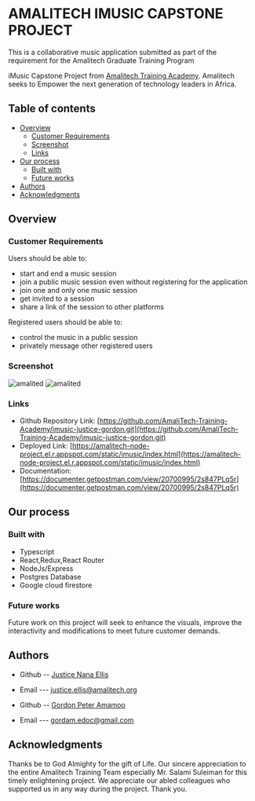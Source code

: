 # AMALITECH IMUSIC CAPSTONE PROJECT

This is a collaborative music application submitted as part of the requirement for the Amalitech Graduate Training Program 

iMusic Capstone Project from [Amalitech Training Academy](https://amalitech.org/). Amalitech seeks to Empower the next generation of technology leaders in Africa. 

## Table of contents

- [Overview](#overview)
  - [Customer Requirements](#the-requirement)
  - [Screenshot](#screenshot)
  - [Links](#links)
- [Our process](#our-process)
  - [Built with](#built-with)
  - [Future works](#future-works)
- [Authors](#authors)
- [Acknowledgments](#acknowledgments)


## Overview

### Customer Requirements

Users should be able to:

- start and end a music session
- join a public music session even without registering for the
application
- join one and only one music session
-  get invited to a session
- share a link of the session to other platforms

Registered users should be able to:
- control the music in a public session
- privately message other registered users


### Screenshot
![amalited](https://github.com/AmaliTech-Training-Academy/imusic-justice-gordon/blob/main/Backend/Utils/images/desktop.png)
![amalited](https://github.com/AmaliTech-Training-Academy/imusic-justice-gordon/blob/main/Backend/Utils/images/player.png)



### Links

- Github Repository Link: [https://github.com/AmaliTech-Training-Academy/imusic-justice-gordon.git](https://github.com/AmaliTech-Training-Academy/imusic-justice-gordon.git)
- Deployed Link: [https://amalitech-node-project.el.r.appspot.com/static/imusic/index.html](https://amalitech-node-project.el.r.appspot.com/static/imusic/index.html)
- Documentation:[https://documenter.getpostman.com/view/20700995/2s847PLq5r](https://documenter.getpostman.com/view/20700995/2s847PLq5r)

## Our process

### Built with

- Typescript
- React,Redux,React Router
- NodeJs/Express
- Postgres Database
- Google cloud firestore


### Future works

Future work on this project will seek to enhance the visuals, improve the interactivity and modifications to meet future customer demands.


## Authors

- Github -- [Justice Nana Ellis](https://github.com/justice-ellis)
- Email --- [justice.ellis@amalitech.org](justice.ellis@amalitech.org)

- Github -- [Gordon Peter Amamoo](https://github.com/RealGordon)
- Email --- [gordam.edoc@gmail.com](gordam.edoc@gmail.com)


	
## Acknowledgments

Thanks be to God Almighty for the gift of Life. Our sincere appreciation to the entire Amalitech Training Team especially Mr. Salami Suleiman for this timely enlightening project. We appreciate our abled colleagues who supported us in any way during the project. Thank you.

